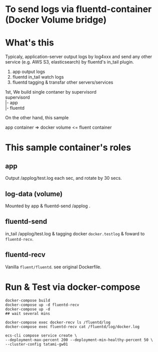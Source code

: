 To send logs via fluentd-container (Docker Volume bridge)
=====

# What's this
Typicaly, application-server output logs by log4xxx and send any other service (e.g. AWS S3, elasticsearch) by fluentd's in_tail plugin.

1. app output logs
2. fluentd in_tail watch logs
3. fluentd tagging & transfar other servers/services

1st, We build single contaner by supervisord  
supervisord  
   |- app  
   |- fluentd

On the other hand, this sample

app container => docker volume  <= fluent container

# This sample container's roles
## app
Output /applog/test.log each sec, and rotate by 30 secs.

## log-data (volume)
Mounted by app & fluentd-send /applog .

## fluentd-send
in_tail /applog/test.log & tagging docker `docker.testlog` & foward to `fluentd-recv`.

## fluentd-recv
Vanilla `fluent/fluentd`. see original Dockerfile.

# Run & Test via docker-compose
```
docker-compose build
docker-compose up -d fluentd-recv
docker-compose up -d
## wait several mins

docker-compose exec docker-recv ls /fluentd/log
docker-compose exec fluentd-recv cat /fluentd/log/docker.log
```


```
ecs-cli compose service create \
--deployment-max-percent 200 --deployment-min-healthy-percent 50 \
--cluster-config tatami-gw01
```
